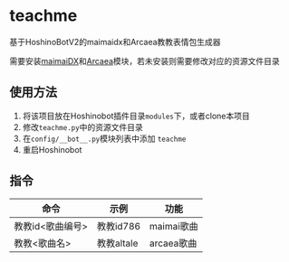 # teachme
基于HoshinoBotV2的maimaidx和Arcaea教教表情包生成器

需要安装[maimaiDX](https://github.com/Yuri-YuzuChaN/maimaiDX)和[Arcaea](https://github.com/Yuri-YuzuChaN/Arcaea)模块，若未安装则需要修改对应的资源文件目录

## 使用方法
1. 将该项目放在Hoshinobot插件目录`modules`下，或者clone本项目
2. 修改`teachme.py`中的资源文件目录
3. 在`config/__bot__.py`模块列表中添加 `teachme`
4. 重启Hoshinobot

## 指令
| 命令             | 示例       | 功能       |
|------------------|-----------|-----------|
| 教教id<歌曲编号>  | 教教id786  | maimai歌曲 |
| 教教<歌曲名>      | 教教altale | arcaea歌曲 |

